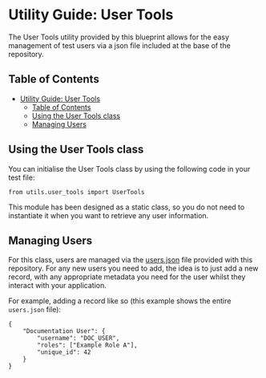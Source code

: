 # Utility Guide: User Tools

The User Tools utility provided by this blueprint allows for the easy management of test users via a json file included
at the base of the repository.

## Table of Contents

- [Utility Guide: User Tools](#utility-guide-user-tools)
  - [Table of Contents](#table-of-contents)
  - [Using the User Tools class](#using-the-user-tools-class)
  - [Managing Users](#managing-users)

## Using the User Tools class

You can initialise the User Tools class by using the following code in your test file:

    from utils.user_tools import UserTools

This module has been designed as a static class, so you do not need to instantiate it when you want to retrieve any user information.

## Managing Users

For this class, users are managed via the [users.json](../../users.json) file provided with this repository. For any new users you need to
add, the idea is to just add a new record, with any appropriate metadata you need for the user whilst they interact with your application.

For example, adding a record like so (this example shows the entire `users.json` file):

    {
        "Documentation User": {
            "username": "DOC_USER",
            "roles": ["Example Role A"],
            "unique_id": 42
        }
    }
